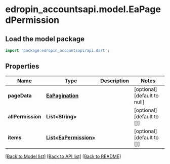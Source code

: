 # edropin_accountsapi.model.EaPagedPermission

## Load the model package
```dart
import 'package:edropin_accountsapi/api.dart';
```

## Properties
Name | Type | Description | Notes
------------ | ------------- | ------------- | -------------
**pageData** | [**EaPagination**](EaPagination.md) |  | [optional] [default to null]
**allPermission** | **List&lt;String&gt;** |  | [optional] [default to []]
**items** | [**List&lt;EaPermission&gt;**](EaPermission.md) |  | [optional] [default to []]

[[Back to Model list]](../README.md#documentation-for-models) [[Back to API list]](../README.md#documentation-for-api-endpoints) [[Back to README]](../README.md)


